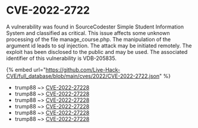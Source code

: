 # CVE-2022-2722

A vulnerability was found in SourceCodester Simple Student Information System and classified as critical. This issue affects some unknown processing of the file manage_course.php. The manipulation of the argument id leads to sql injection. The attack may be initiated remotely. The exploit has been disclosed to the public and may be used. The associated identifier of this vulnerability is VDB-205835.

{% embed url="https://github.com/Live-Hack-CVE/full_database/blob/main/cves/2022/CVE-2022-2722.json" %}


* trump88 ~> [CVE-2022-27228](https://www.alice-snow.ru/2022/database/cve-2022-2722/cve-2022-27228-trump88)
* trump88 ~> [CVE-2022-27228](https://www.alice-snow.ru/2022/database/cve-2022-2722/cve-2022-27228-trump88)
* trump88 ~> [CVE-2022-27228](https://www.alice-snow.ru/2022/database/cve-2022-2722/cve-2022-27228-trump88)
* trump88 ~> [CVE-2022-27228](https://www.alice-snow.ru/2022/database/cve-2022-2722/cve-2022-27228-trump88)
* trump88 ~> [CVE-2022-27228](https://www.alice-snow.ru/2022/database/cve-2022-2722/cve-2022-27228-trump88)
* trump88 ~> [CVE-2022-27228](https://www.alice-snow.ru/2022/database/cve-2022-2722/cve-2022-27228-trump88)